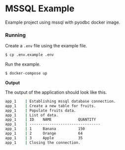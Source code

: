 # MSSQL Example

Example project using mssql with pyodbc docker image.

### Running

Create a `.env` file using the example file.

```bash
$ cp .env.example .env
```

Run the example.

```bash
$ docker-compose up
```

**Output**

The output of the application should look like this.

```bash
app_1    | Establishing mssql database connection.
app_1    | Create a new table for fruits.
app_1    | Populate fruits data.
app_1    | List of data.
app_1    | ID    NAME            QUANTITY
app_1    | --------------------------------
app_1    | 1     Banana          150
app_1    | 2     Orange          64
app_1    | 3     Apple           35
app_1    | Closing the connection.
```
